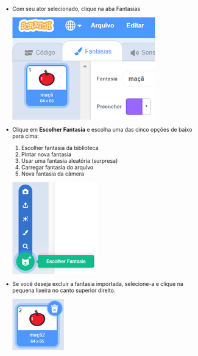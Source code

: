 - Com seu ator selecionado, clique na aba Fantasias
    
    ![aba fantasias](images/costumes_tab.png)

- Clique em **Escolher Fantasia** e escolha uma das cinco opções de baixo para cima:
    
    1. Escolher fantasia da biblioteca
    2. Pintar nova fantasia
    3. Usar uma fantasia aleatória (surpresa)
    4. Carregar fantasia do arquivo
    5. Nova fantasia da câmera
    
    ![escolher localização](images/choose_location.png)

- Se você deseja excluir a fantasia importada, selecione-a e clique na pequena lixeira no canto superior direito.
    
    ![excluir fantasia](images/delete_costume.png)
